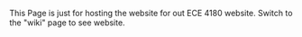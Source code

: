 This Page is just for hosting the website for out ECE 4180 website. Switch to the "wiki" page to see website.
